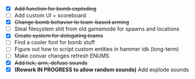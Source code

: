 - [x] ~~Add function for bomb exploding~~
- [ ] Add custom UI + scoreboard
- [x] ~~Change bomb behavior to team-based arming~~
- [ ] Steal filesystem shit from old gamemode for spawns and locations
- [x] ~~Create system for delegating teams~~
- [ ] Find a cooler font for bomb stuff
- [ ] Figure out how to script custom entities in hammer idk (long-term)
- [ ] Make convar changes refresh ENUMS
- [x] ~~Add tick, arm, defuse sounds~~
- [x] **(Rework IN PROGRESS to allow random sounds)** Add explode sounds